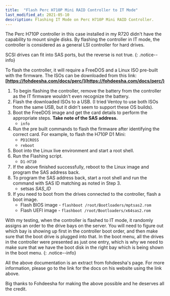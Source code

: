 ```yaml
---
title:  "Flash Perc H710P Mini RAID Controller to IT Mode"
last_modified_at: 2021-05-10
description: Flashing IT Mode on Perc H710P Mini RAID Controller.
---
```


The Perc H710P controller in this case installed in my R720 didn't have the capability to mount single disks. By flashing the controller in IT mode, the controller is considered as a general LSI controller for hard drives.


SCSI drives can fit into SAS ports, but the reverse is not true.
{: .notice--info}

To flash the controller, it will require a FreeDOS and a Linux ISO pre-built with the firmware. The ISOs can be downloaded from this link: **[https://fohdeesha.com/docs/perc/](https://fohdeesha.com/docs/perc/)**

1. To begin flashing the controller, remove the battery from the controller as the IT firmware wouldn't even recognize the battery.
2. Flash the downloaded ISOs to a USB. (I tried Ventoy to use both ISOs from the same USB, but it didn't seem to support these OS builds).
3. Boot the FreeDOS image and get the card details to perform the appropriate steps. **Take note of the SAS address.**
   - `info`
4. Run the pre built commands to flash the firmware after identifying the correct card. For example, to flash the H710P D1 Mini:
   - `PD1CROSS`
   - `reboot`
5. Boot into the Linux live environment and start a root shell.
6. Run the Flashing script.
   - `D1-H710`
7. If the above finished successfully, reboot to the Linux image and program the SAS address back.
8. To program the SAS address back, start a root shell and run the command with SAS ID matching as noted in Step 3.
   - setsas *SAS\_ID*
9. If you need to boot from the drives connected to the controller, flash a boot image.
   - Flash BIOS image - `flashboot /root/Bootloaders/mptsas2.rom`
   - Flash UEFI image - `flashboot /root/Bootloaders/x64sas2.rom`

With my testing, when the controller is flashed to IT mode, it randomly assigns an order to the drive bays on the server. You will need to figure out which bay is showing up first in the controller boot order, and then make sure that the boot drive is plugged into that. In the boot menu, all the drives in the controller were presented as just one entry, which is why we need to make sure that we have the boot disk in the right bay which is being shown in the boot menu.
{: .notice--info}

All the above documentation is an extract from fohdeesha's page. For more information, please go to the link for the docs on his website using the link above.

Big thanks to Fohdeesha for making the above possible and he deserves all the credit.